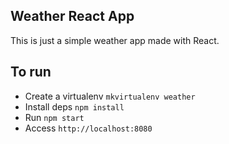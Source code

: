 ## Weather React App

This is just a simple weather app made with React.


## To run

- Create a virtualenv `mkvirtualenv weather`
- Install deps `npm install`
- Run `npm start`
- Access `http://localhost:8080`